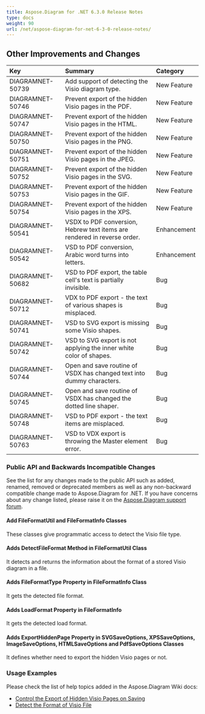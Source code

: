 ```yaml
---
title: Aspose.Diagram for .NET 6.3.0 Release Notes
type: docs
weight: 90
url: /net/aspose-diagram-for-net-6-3-0-release-notes/
---
```


## **Other Improvements and Changes**

|**Key** |**Summary** |**Category** |
| :- | :- | :- |
|DIAGRAMNET-50739 |Add support of detecting the Visio diagram type. |New Feature |
|DIAGRAMNET-50746 |Prevent export of the hidden Visio pages in the PDF. |New Feature |
|DIAGRAMNET-50747 |Prevent export of the hidden Visio pages in the HTML. |New Feature |
|DIAGRAMNET-50750 |Prevent export of the hidden Visio pages in the PNG. |New Feature |
|DIAGRAMNET-50751 |Prevent export of the hidden Visio pages in the JPEG. |New Feature |
|DIAGRAMNET-50752 |Prevent export of the hidden Visio pages in the SVG. |New Feature |
|DIAGRAMNET-50753 |Prevent export of the hidden Visio pages in the GIF. |New Feature |
|DIAGRAMNET-50754 |Prevent export of the hidden Visio pages in the XPS. |New Feature |
|DIAGRAMNET-50541 |VSDX to PDF conversion, Hebrew text items are rendered in reverse order. |Enhancement |
|DIAGRAMNET-50542 |VSD to PDF conversion, Arabic word turns into letters. |Enhancement |
|DIAGRAMNET-50682 |VSD to PDF export, the table cell's text is partially invisible. |Bug |
|DIAGRAMNET-50712 |VDX to PDF export - the text of various shapes is misplaced. |Bug |
|DIAGRAMNET-50741 |VSD to SVG export is missing some Visio shapes. |Bug |
|DIAGRAMNET-50742 |VSD to SVG export is not applying the inner white color of shapes. |Bug |
|DIAGRAMNET-50744 |Open and save routine of VSDX has changed text into dummy characters. |Bug |
|DIAGRAMNET-50745 |Open and save routine of VSDX has changed the dotted line shaper. |Bug |
|DIAGRAMNET-50748 |VSD to PDF export - the text items are misplaced. |Bug |
|DIAGRAMNET-50763 |VSD to VDX export is throwing the Master element error. |Bug |
### **Public API and Backwards Incompatible Changes**
See the list for any changes made to the public API such as added, renamed, removed or deprecated members as well as any non-backward compatible change made to Aspose.Diagram for .NET. If you have concerns about any change listed, please raise it on the [Aspose.Diagram support forum](https://forum.aspose.com/c/diagram/17).
#### **Add FileFormatUtil and FileFormatInfo Classes**
These classes give programmatic access to detect the Visio file type.
#### **Adds DetectFileFormat Method in FileFormatUtil Class**
It detects and returns the information about the format of a stored Visio diagram in a file.
#### **Adds FileFormatType Property in FileFormatInfo Class**
It gets the detected file format.
#### **Adds LoadFormat Property in FileFormatInfo**
It gets the detected load format.
#### **Adds ExportHiddenPage Property in SVGSaveOptions, XPSSaveOptions, ImageSaveOptions, HTMLSaveOptions and PdfSaveOptions Classes**
It defines whether need to export the hidden Visio pages or not.
### **Usage Examples**
Please check the list of help topics added in the Aspose.Diagram Wiki docs:

- [Control the Export of Hidden Visio Pages on Saving](/diagram/net/set-orientation-and-control-the-export-of-hidden-visio-pages-on-saving/#control-the-export-of-hidden-visio-pages-on-saving)
- [Detect the Format of Visio File](/diagram/net/introduction/#detect-the-format-of-visio-file)
